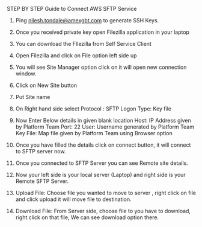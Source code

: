 STEP BY STEP Guide to Connect AWS SFTP Service

1. Ping nilesh.tondale@amexgbt.com to generate SSH Keys.

2. Once you received private key open Filezilla application in your laptop

3. You can download the FIlezilla from Self Service Client 
 
 


4. Open Filezilla and click on File option left side up

5. You will see Site Manager option click on it will open new connection window.

 

6. Click on New Site button

7. Put Site name

8. On Right hand side select 
     Protocol : SFTP
     Logon Type: Key file

9. Now Enter Below details in given blank location
    Host: IP Address given by Platform Team
    Port: 22
    User: Username generated by Platform Team
    Key File: Map file given by Platform Team using Browser option

10. Once you have filled the details click on connect button, it will connect to SFTP server now.

 

11. Once you connected to SFTP Server you can see Remote site details.

12. Now your left side is your local server (Laptop) and right side is your Remote SFTP Server.

13. Upload File:
Choose file you wanted to move to server , right click on file and click upload it will move file to destination.

14. Download File:
 From Server side, choose file to you have to download, right click on that file, We can see download option there. 

